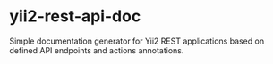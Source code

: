 # yii2-rest-api-doc
Simple documentation generator for Yii2 REST applications based on defined API endpoints and actions annotations.
